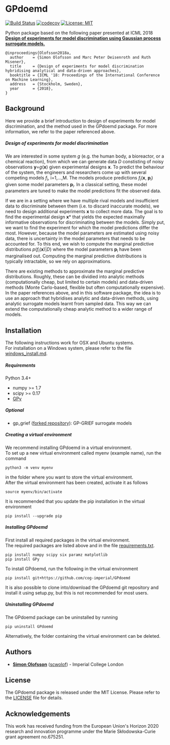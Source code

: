 # GPdoemd
[![Build Status](https://travis-ci.org/cog-imperial/GPdoemd.svg?branch=dev)](https://travis-ci.org/cog-imperial/GPdoemd/branches) [![codecov](https://codecov.io/gh/cog-imperial/GPdoemd/branch/dev/graph/badge.svg)](https://codecov.io/gh/cog-imperial/GPdoemd/branch/dev) [![License: MIT](https://img.shields.io/badge/License-MIT-yellow.svg)](https://opensource.org/licenses/MIT)

Python package based on the following paper presented at ICML 2018  
[**Design of experiments for model discrimination using Gaussian process surrogate models.**](http://proceedings.mlr.press/v80/olofsson18a.html)
```
@inproceedings{Olofsson2018a,
  author    = {Simon Olofsson and Marc Peter Deisenroth and Ruth Misener},
  title     = {Design of experiments for model discrimination hybridising analytical and data-driven approaches},
  booktitle = {ICML '18: Proceedings of the International Conference on Machine Learning},
  address   = {Stockholm, Sweden},
  year      = {2018},
}
```

## Background
Here we provide a brief introduction to design of experiments for model discrimination, and the method used in the GPdoemd package. For more information, we refer to the paper referenced above.

##### Design of experiments for model discrimination
We are interested in some system _g_ (e.g. the human body, a bioreactor, or a chemical reaction), from which we can generate data _D_ constisting of noisy observations **y**=_g_(**x**) given experimental designs **x**. To predict the behaviour of the system, the engineers and researchers come up with several competing models _f_<sub>i</sub>, i=1,...,M. The models produce predictions _f_<sub>i</sub>(**x**, **p**<sub>i</sub>) given some model parameters **p**<sub>i</sub>. In a classical setting, these model parameters are tuned to make the model predictions fit the observed data.

If we are in a setting where we have multiple rival models and insufficient data to discriminate between them (i.e. to discard inaccurate models), we need to design additional experiments **x** to collect more data. The goal is to find the experimental design **x**\* that yields the expected maximally informative observations for discriminating between the models. Simply put, we want to find the experiment for which the model predictions differ the most. However, because the model parameters are estimated using noisy data, there is uncertainty in the model parameters that needs to be accounted for. To this end, we wish to compute the marginal predictive distributions _p_(_f_<sub>i</sub>(**x**)|_D_) where the model parameters **p**<sub>i</sub> have been marginalised out. Computing the marginal predictive distributions is typically intractable, so we rely on approximations.

There are existing methods to approximate the marginal predictive distributions. Roughly, these can be dividied into analytic methods (computationally cheap, but limited to certain models) and data-driven methods (Monte Carlo-based, flexible but often computationally expensive). In the paper references above, and in this software package, the idea is to use an approach that hybridises analytic and data-driven methods, using analytic surrogate models learnt from sampled data. This way we can extend the computationally cheap analytic method to a wider range of models.

## Installation
The following instructions work for OSX and Ubuntu systems.  
For installation on a Windows system, please refer to the file [windows_install.md](https://github.com/cog-imperial/GPdoemd/blob/dev/windows_install.md). 

##### Requirements
Python 3.4+
* numpy >= 1.7
* scipy >= 0.17
* [GPy](https://github.com/SheffieldML/GPy)

##### Optional
* gp_grief ([forked repository](https://github.com/scwolof/gp_grief)): GP-GRIEF surrogate models

##### Creating a virtual environment
We recommend installing GPdoemd in a virtual environment.  
To set up a new virtual environment called myenv (example name), run the command
```
python3 -m venv myenv
```
in the folder where you want to store the virtual environment.  
After the virtual environment has been created, activate it as follows
```
source myenv/bin/activate
```
It is recommended that you update the pip installation in the virtual environment
```
pip install --upgrade pip
```

##### Installing GPdoemd
First install all required packages in the virtual environment.  
The required packages are listed above and in the file [requirements.txt](https://github.com/cog-imperial/GPdoemd/blob/master/requirements.txt).  
```
pip install numpy scipy six paramz matplotlib
pip install GPy
```
To install GPdoemd, run the following in the virtual environment
```
pip install git+https://github.com/cog-imperial/GPdoemd
```
It is also possible to clone into/download the GPdoemd git repository and install it using setup.py, but this is not recommended for most users.

##### Uninstalling GPdoemd
The GPdoemd package can be uninstalled by running
```
pip uninstall GPdoemd
```
Alternatively, the folder containing the virtual environment can be deleted.

## Authors
* **[Simon Olofsson](https://www.doc.ic.ac.uk/~so2015/)** ([scwolof](https://github.com/scwolof)) - Imperial College London

## License
The GPdoemd package is released under the MIT License. Please refer to the [LICENSE](https://github.com/cog-imperial/GPdoemd/blob/master/LICENSE) file for details.

## Acknowledgements
This work has received funding from the European Union's Horizon 2020 research and innovation programme under the Marie Skłodowska-Curie grant agreement no.675251.

